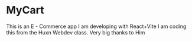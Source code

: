 # MyCart

This is an E - Commerce app I am developing with React+Vite
I am coding this from the Huxn Webdev class. Very big thanks to Him